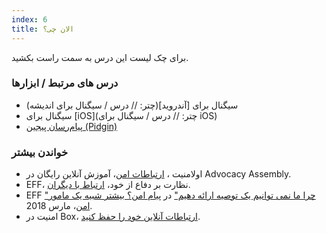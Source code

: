 ```yaml
---
index: 6
title: الان چی؟
---
```

برای چک لیست این درس به سمت راست بکشید.

### درس های مرتبط / ابزارها

*   سیگنال برای [آندروید](چتر: // درس / سیگنال برای اندیشه)
*   سیگنال برای [iOS](چتر: // درس / سیگنال برای iOS)
*   [پيام‌رسان پيجين (Pidgin)](umbrella://tools/messaging/s_pidgin.md)

### خواندن بیشتر

*   اولامنیت ، [ارتباطات امن](https://advocacyassembly.org/en/courses/33/#/chapter/1/lesson/1)، آموزش آنلاین رایگان در  Advocacy Assembly.
*   EFF، نظارت بر دفاع از خود، [ارتباط با دیگران](https://ssd.eff.org/en/module/communicatel-otherers).
*   EFF ["چرا ما نمی توانیم یک توصیه ارائه دهیم"](https://www.eff.org/deeplinks/2018/03/why-we-cant-give-you-recommendation) در [پیام امن؟ بیشتر شبیه یک مامور امن](https://www.eff.org/deeplinks/2018/03/secure-messaging-more-secure-mess)، مارس 2018.
*   امنیت در Box، [ارتباطات آنلاین خود را حفظ کنید](https://securityinabox.org/en/guide/secure-communication).